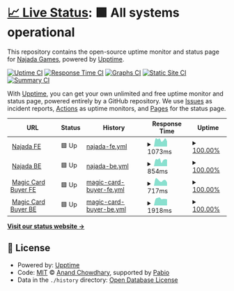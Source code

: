 # [📈 Live Status](https://NajadaGames.github.io/Upptime): <!--live status--> **🟩 All systems operational**

This repository contains the open-source uptime monitor and status page for [Najada Games](https://www.najada.games/), powered by [Upptime](https://github.com/upptime/upptime).

[![Uptime CI](https://github.com/NajadaGames/Upptime/workflows/Uptime%20CI/badge.svg)](https://github.com/NajadaGames/Upptime/actions?query=workflow%3A%22Uptime+CI%22)
[![Response Time CI](https://github.com/NajadaGames/Upptime/workflows/Response%20Time%20CI/badge.svg)](https://github.com/NajadaGames/Upptime/actions?query=workflow%3A%22Response+Time+CI%22)
[![Graphs CI](https://github.com/NajadaGames/Upptime/workflows/Graphs%20CI/badge.svg)](https://github.com/NajadaGames/Upptime/actions?query=workflow%3A%22Graphs+CI%22)
[![Static Site CI](https://github.com/NajadaGames/Upptime/workflows/Static%20Site%20CI/badge.svg)](https://github.com/NajadaGames/Upptime/actions?query=workflow%3A%22Static+Site+CI%22)
[![Summary CI](https://github.com/NajadaGames/Upptime/workflows/Summary%20CI/badge.svg)](https://github.com/NajadaGames/Upptime/actions?query=workflow%3A%22Summary+CI%22)

With [Upptime](https://upptime.js.org), you can get your own unlimited and free uptime monitor and status page, powered entirely by a GitHub repository. We use [Issues](https://github.com/NajadaGames/Upptime/issues) as incident reports, [Actions](https://github.com/NajadaGames/Upptime/actions) as uptime monitors, and [Pages](https://NajadaGames.github.io/Upptime) for the status page.

<!--start: status pages-->
<!-- This summary is generated by Upptime (https://github.com/upptime/upptime) -->
<!-- Do not edit this manually, your changes will be overwritten -->
<!-- prettier-ignore -->
| URL | Status | History | Response Time | Uptime |
| --- | ------ | ------- | ------------- | ------ |
| <img alt="" src="https://icons.duckduckgo.com/ip3/www.najada.games.ico" height="13"> [Najada FE](https://www.najada.games/) | 🟩 Up | [najada-fe.yml](https://github.com/NajadaGames/Upptime/commits/HEAD/history/najada-fe.yml) | <details><summary><img alt="Response time graph" src="./graphs/najada-fe/response-time-week.png" height="20"> 1073ms</summary><br><a href="https://NajadaGames.github.io/Upptime/history/najada-fe"><img alt="Response time 1089" src="https://img.shields.io/endpoint?url=https%3A%2F%2Fraw.githubusercontent.com%2FNajadaGames%2FUpptime%2FHEAD%2Fapi%2Fnajada-fe%2Fresponse-time.json"></a><br><a href="https://NajadaGames.github.io/Upptime/history/najada-fe"><img alt="24-hour response time 814" src="https://img.shields.io/endpoint?url=https%3A%2F%2Fraw.githubusercontent.com%2FNajadaGames%2FUpptime%2FHEAD%2Fapi%2Fnajada-fe%2Fresponse-time-day.json"></a><br><a href="https://NajadaGames.github.io/Upptime/history/najada-fe"><img alt="7-day response time 1073" src="https://img.shields.io/endpoint?url=https%3A%2F%2Fraw.githubusercontent.com%2FNajadaGames%2FUpptime%2FHEAD%2Fapi%2Fnajada-fe%2Fresponse-time-week.json"></a><br><a href="https://NajadaGames.github.io/Upptime/history/najada-fe"><img alt="30-day response time 1089" src="https://img.shields.io/endpoint?url=https%3A%2F%2Fraw.githubusercontent.com%2FNajadaGames%2FUpptime%2FHEAD%2Fapi%2Fnajada-fe%2Fresponse-time-month.json"></a><br><a href="https://NajadaGames.github.io/Upptime/history/najada-fe"><img alt="1-year response time 1089" src="https://img.shields.io/endpoint?url=https%3A%2F%2Fraw.githubusercontent.com%2FNajadaGames%2FUpptime%2FHEAD%2Fapi%2Fnajada-fe%2Fresponse-time-year.json"></a></details> | <details><summary><a href="https://NajadaGames.github.io/Upptime/history/najada-fe">100.00%</a></summary><a href="https://NajadaGames.github.io/Upptime/history/najada-fe"><img alt="All-time uptime 100.00%" src="https://img.shields.io/endpoint?url=https%3A%2F%2Fraw.githubusercontent.com%2FNajadaGames%2FUpptime%2FHEAD%2Fapi%2Fnajada-fe%2Fuptime.json"></a><br><a href="https://NajadaGames.github.io/Upptime/history/najada-fe"><img alt="24-hour uptime 100.00%" src="https://img.shields.io/endpoint?url=https%3A%2F%2Fraw.githubusercontent.com%2FNajadaGames%2FUpptime%2FHEAD%2Fapi%2Fnajada-fe%2Fuptime-day.json"></a><br><a href="https://NajadaGames.github.io/Upptime/history/najada-fe"><img alt="7-day uptime 100.00%" src="https://img.shields.io/endpoint?url=https%3A%2F%2Fraw.githubusercontent.com%2FNajadaGames%2FUpptime%2FHEAD%2Fapi%2Fnajada-fe%2Fuptime-week.json"></a><br><a href="https://NajadaGames.github.io/Upptime/history/najada-fe"><img alt="30-day uptime 100.00%" src="https://img.shields.io/endpoint?url=https%3A%2F%2Fraw.githubusercontent.com%2FNajadaGames%2FUpptime%2FHEAD%2Fapi%2Fnajada-fe%2Fuptime-month.json"></a><br><a href="https://NajadaGames.github.io/Upptime/history/najada-fe"><img alt="1-year uptime 100.00%" src="https://img.shields.io/endpoint?url=https%3A%2F%2Fraw.githubusercontent.com%2FNajadaGames%2FUpptime%2FHEAD%2Fapi%2Fnajada-fe%2Fuptime-year.json"></a></details>
| <img alt="" src="https://icons.duckduckgo.com/ip3/najada.games.ico" height="13"> [Najada BE](https://najada.games/api/v1/auth/hello/) | 🟩 Up | [najada-be.yml](https://github.com/NajadaGames/Upptime/commits/HEAD/history/najada-be.yml) | <details><summary><img alt="Response time graph" src="./graphs/najada-be/response-time-week.png" height="20"> 854ms</summary><br><a href="https://NajadaGames.github.io/Upptime/history/najada-be"><img alt="Response time 854" src="https://img.shields.io/endpoint?url=https%3A%2F%2Fraw.githubusercontent.com%2FNajadaGames%2FUpptime%2FHEAD%2Fapi%2Fnajada-be%2Fresponse-time.json"></a><br><a href="https://NajadaGames.github.io/Upptime/history/najada-be"><img alt="24-hour response time 884" src="https://img.shields.io/endpoint?url=https%3A%2F%2Fraw.githubusercontent.com%2FNajadaGames%2FUpptime%2FHEAD%2Fapi%2Fnajada-be%2Fresponse-time-day.json"></a><br><a href="https://NajadaGames.github.io/Upptime/history/najada-be"><img alt="7-day response time 854" src="https://img.shields.io/endpoint?url=https%3A%2F%2Fraw.githubusercontent.com%2FNajadaGames%2FUpptime%2FHEAD%2Fapi%2Fnajada-be%2Fresponse-time-week.json"></a><br><a href="https://NajadaGames.github.io/Upptime/history/najada-be"><img alt="30-day response time 854" src="https://img.shields.io/endpoint?url=https%3A%2F%2Fraw.githubusercontent.com%2FNajadaGames%2FUpptime%2FHEAD%2Fapi%2Fnajada-be%2Fresponse-time-month.json"></a><br><a href="https://NajadaGames.github.io/Upptime/history/najada-be"><img alt="1-year response time 854" src="https://img.shields.io/endpoint?url=https%3A%2F%2Fraw.githubusercontent.com%2FNajadaGames%2FUpptime%2FHEAD%2Fapi%2Fnajada-be%2Fresponse-time-year.json"></a></details> | <details><summary><a href="https://NajadaGames.github.io/Upptime/history/najada-be">100.00%</a></summary><a href="https://NajadaGames.github.io/Upptime/history/najada-be"><img alt="All-time uptime 99.70%" src="https://img.shields.io/endpoint?url=https%3A%2F%2Fraw.githubusercontent.com%2FNajadaGames%2FUpptime%2FHEAD%2Fapi%2Fnajada-be%2Fuptime.json"></a><br><a href="https://NajadaGames.github.io/Upptime/history/najada-be"><img alt="24-hour uptime 100.00%" src="https://img.shields.io/endpoint?url=https%3A%2F%2Fraw.githubusercontent.com%2FNajadaGames%2FUpptime%2FHEAD%2Fapi%2Fnajada-be%2Fuptime-day.json"></a><br><a href="https://NajadaGames.github.io/Upptime/history/najada-be"><img alt="7-day uptime 100.00%" src="https://img.shields.io/endpoint?url=https%3A%2F%2Fraw.githubusercontent.com%2FNajadaGames%2FUpptime%2FHEAD%2Fapi%2Fnajada-be%2Fuptime-week.json"></a><br><a href="https://NajadaGames.github.io/Upptime/history/najada-be"><img alt="30-day uptime 99.70%" src="https://img.shields.io/endpoint?url=https%3A%2F%2Fraw.githubusercontent.com%2FNajadaGames%2FUpptime%2FHEAD%2Fapi%2Fnajada-be%2Fuptime-month.json"></a><br><a href="https://NajadaGames.github.io/Upptime/history/najada-be"><img alt="1-year uptime 99.70%" src="https://img.shields.io/endpoint?url=https%3A%2F%2Fraw.githubusercontent.com%2FNajadaGames%2FUpptime%2FHEAD%2Fapi%2Fnajada-be%2Fuptime-year.json"></a></details>
| <img alt="" src="https://icons.duckduckgo.com/ip3/magiccardbuyer.eu.ico" height="13"> [Magic Card Buyer FE](https://magiccardbuyer.eu/) | 🟩 Up | [magic-card-buyer-fe.yml](https://github.com/NajadaGames/Upptime/commits/HEAD/history/magic-card-buyer-fe.yml) | <details><summary><img alt="Response time graph" src="./graphs/magic-card-buyer-fe/response-time-week.png" height="20"> 717ms</summary><br><a href="https://NajadaGames.github.io/Upptime/history/magic-card-buyer-fe"><img alt="Response time 697" src="https://img.shields.io/endpoint?url=https%3A%2F%2Fraw.githubusercontent.com%2FNajadaGames%2FUpptime%2FHEAD%2Fapi%2Fmagic-card-buyer-fe%2Fresponse-time.json"></a><br><a href="https://NajadaGames.github.io/Upptime/history/magic-card-buyer-fe"><img alt="24-hour response time 438" src="https://img.shields.io/endpoint?url=https%3A%2F%2Fraw.githubusercontent.com%2FNajadaGames%2FUpptime%2FHEAD%2Fapi%2Fmagic-card-buyer-fe%2Fresponse-time-day.json"></a><br><a href="https://NajadaGames.github.io/Upptime/history/magic-card-buyer-fe"><img alt="7-day response time 717" src="https://img.shields.io/endpoint?url=https%3A%2F%2Fraw.githubusercontent.com%2FNajadaGames%2FUpptime%2FHEAD%2Fapi%2Fmagic-card-buyer-fe%2Fresponse-time-week.json"></a><br><a href="https://NajadaGames.github.io/Upptime/history/magic-card-buyer-fe"><img alt="30-day response time 697" src="https://img.shields.io/endpoint?url=https%3A%2F%2Fraw.githubusercontent.com%2FNajadaGames%2FUpptime%2FHEAD%2Fapi%2Fmagic-card-buyer-fe%2Fresponse-time-month.json"></a><br><a href="https://NajadaGames.github.io/Upptime/history/magic-card-buyer-fe"><img alt="1-year response time 697" src="https://img.shields.io/endpoint?url=https%3A%2F%2Fraw.githubusercontent.com%2FNajadaGames%2FUpptime%2FHEAD%2Fapi%2Fmagic-card-buyer-fe%2Fresponse-time-year.json"></a></details> | <details><summary><a href="https://NajadaGames.github.io/Upptime/history/magic-card-buyer-fe">100.00%</a></summary><a href="https://NajadaGames.github.io/Upptime/history/magic-card-buyer-fe"><img alt="All-time uptime 100.00%" src="https://img.shields.io/endpoint?url=https%3A%2F%2Fraw.githubusercontent.com%2FNajadaGames%2FUpptime%2FHEAD%2Fapi%2Fmagic-card-buyer-fe%2Fuptime.json"></a><br><a href="https://NajadaGames.github.io/Upptime/history/magic-card-buyer-fe"><img alt="24-hour uptime 100.00%" src="https://img.shields.io/endpoint?url=https%3A%2F%2Fraw.githubusercontent.com%2FNajadaGames%2FUpptime%2FHEAD%2Fapi%2Fmagic-card-buyer-fe%2Fuptime-day.json"></a><br><a href="https://NajadaGames.github.io/Upptime/history/magic-card-buyer-fe"><img alt="7-day uptime 100.00%" src="https://img.shields.io/endpoint?url=https%3A%2F%2Fraw.githubusercontent.com%2FNajadaGames%2FUpptime%2FHEAD%2Fapi%2Fmagic-card-buyer-fe%2Fuptime-week.json"></a><br><a href="https://NajadaGames.github.io/Upptime/history/magic-card-buyer-fe"><img alt="30-day uptime 100.00%" src="https://img.shields.io/endpoint?url=https%3A%2F%2Fraw.githubusercontent.com%2FNajadaGames%2FUpptime%2FHEAD%2Fapi%2Fmagic-card-buyer-fe%2Fuptime-month.json"></a><br><a href="https://NajadaGames.github.io/Upptime/history/magic-card-buyer-fe"><img alt="1-year uptime 100.00%" src="https://img.shields.io/endpoint?url=https%3A%2F%2Fraw.githubusercontent.com%2FNajadaGames%2FUpptime%2FHEAD%2Fapi%2Fmagic-card-buyer-fe%2Fuptime-year.json"></a></details>
| <img alt="" src="https://icons.duckduckgo.com/ip3/client.magiccardbuyer.eu.ico" height="13"> [Magic Card Buyer BE](https://client.magiccardbuyer.eu/search/?q=akroma&page=1) | 🟩 Up | [magic-card-buyer-be.yml](https://github.com/NajadaGames/Upptime/commits/HEAD/history/magic-card-buyer-be.yml) | <details><summary><img alt="Response time graph" src="./graphs/magic-card-buyer-be/response-time-week.png" height="20"> 1918ms</summary><br><a href="https://NajadaGames.github.io/Upptime/history/magic-card-buyer-be"><img alt="Response time 1760" src="https://img.shields.io/endpoint?url=https%3A%2F%2Fraw.githubusercontent.com%2FNajadaGames%2FUpptime%2FHEAD%2Fapi%2Fmagic-card-buyer-be%2Fresponse-time.json"></a><br><a href="https://NajadaGames.github.io/Upptime/history/magic-card-buyer-be"><img alt="24-hour response time 1746" src="https://img.shields.io/endpoint?url=https%3A%2F%2Fraw.githubusercontent.com%2FNajadaGames%2FUpptime%2FHEAD%2Fapi%2Fmagic-card-buyer-be%2Fresponse-time-day.json"></a><br><a href="https://NajadaGames.github.io/Upptime/history/magic-card-buyer-be"><img alt="7-day response time 1918" src="https://img.shields.io/endpoint?url=https%3A%2F%2Fraw.githubusercontent.com%2FNajadaGames%2FUpptime%2FHEAD%2Fapi%2Fmagic-card-buyer-be%2Fresponse-time-week.json"></a><br><a href="https://NajadaGames.github.io/Upptime/history/magic-card-buyer-be"><img alt="30-day response time 1760" src="https://img.shields.io/endpoint?url=https%3A%2F%2Fraw.githubusercontent.com%2FNajadaGames%2FUpptime%2FHEAD%2Fapi%2Fmagic-card-buyer-be%2Fresponse-time-month.json"></a><br><a href="https://NajadaGames.github.io/Upptime/history/magic-card-buyer-be"><img alt="1-year response time 1760" src="https://img.shields.io/endpoint?url=https%3A%2F%2Fraw.githubusercontent.com%2FNajadaGames%2FUpptime%2FHEAD%2Fapi%2Fmagic-card-buyer-be%2Fresponse-time-year.json"></a></details> | <details><summary><a href="https://NajadaGames.github.io/Upptime/history/magic-card-buyer-be">100.00%</a></summary><a href="https://NajadaGames.github.io/Upptime/history/magic-card-buyer-be"><img alt="All-time uptime 99.70%" src="https://img.shields.io/endpoint?url=https%3A%2F%2Fraw.githubusercontent.com%2FNajadaGames%2FUpptime%2FHEAD%2Fapi%2Fmagic-card-buyer-be%2Fuptime.json"></a><br><a href="https://NajadaGames.github.io/Upptime/history/magic-card-buyer-be"><img alt="24-hour uptime 100.00%" src="https://img.shields.io/endpoint?url=https%3A%2F%2Fraw.githubusercontent.com%2FNajadaGames%2FUpptime%2FHEAD%2Fapi%2Fmagic-card-buyer-be%2Fuptime-day.json"></a><br><a href="https://NajadaGames.github.io/Upptime/history/magic-card-buyer-be"><img alt="7-day uptime 100.00%" src="https://img.shields.io/endpoint?url=https%3A%2F%2Fraw.githubusercontent.com%2FNajadaGames%2FUpptime%2FHEAD%2Fapi%2Fmagic-card-buyer-be%2Fuptime-week.json"></a><br><a href="https://NajadaGames.github.io/Upptime/history/magic-card-buyer-be"><img alt="30-day uptime 99.70%" src="https://img.shields.io/endpoint?url=https%3A%2F%2Fraw.githubusercontent.com%2FNajadaGames%2FUpptime%2FHEAD%2Fapi%2Fmagic-card-buyer-be%2Fuptime-month.json"></a><br><a href="https://NajadaGames.github.io/Upptime/history/magic-card-buyer-be"><img alt="1-year uptime 99.70%" src="https://img.shields.io/endpoint?url=https%3A%2F%2Fraw.githubusercontent.com%2FNajadaGames%2FUpptime%2FHEAD%2Fapi%2Fmagic-card-buyer-be%2Fuptime-year.json"></a></details>

<!--end: status pages-->

[**Visit our status website →**](https://NajadaGames.github.io/Upptime)

## 📄 License

- Powered by: [Upptime](https://github.com/upptime/upptime)
- Code: [MIT](./LICENSE) © [Anand Chowdhary](https://anandchowdhary.com), supported by [Pabio](https://pabio.com)
- Data in the `./history` directory: [Open Database License](https://opendatacommons.org/licenses/odbl/1-0/)
